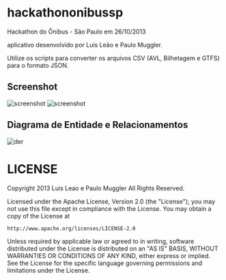 hackathononibussp
=================

Hackathon do Ônibus - São Paulo em 26/10/2013

aplicativo desenvolvido por Luís Leão e Paulo Muggler.


Utilize os scripts para converter os arquivos CSV (AVL, Bilhetagem e GTFS) para o formato JSON.



## Screenshot
![screenshot](https://raw.github.com/luisleao/hackathononibussp/master/docs/screen_0.png)
![screenshot](https://raw.github.com/luisleao/hackathononibussp/master/docs/screen_1.png)


## Diagrama de Entidade e Relacionamentos
![der](https://raw.github.com/luisleao/hackathononibussp/master/docs/scheme_AVL_BLT.png)




LICENSE
=======

Copyright 2013 Luis Leao e Paulo Muggler All Rights Reserved.

Licensed under the Apache License, Version 2.0 (the "License");
you may not use this file except in compliance with the License.
You may obtain a copy of the License at

    http://www.apache.org/licenses/LICENSE-2.0

Unless required by applicable law or agreed to in writing, software
distributed under the License is distributed on an "AS IS" BASIS,
WITHOUT WARRANTIES OR CONDITIONS OF ANY KIND, either express or implied.
See the License for the specific language governing permissions and
limitations under the License.


